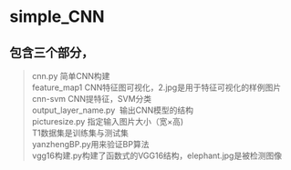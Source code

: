 # simple_CNN
## 包含三个部分，
>cnn.py  简单CNN构建  
feature_map1  CNN特征图可视化，2.jpg是用于特征可视化的样例图片  
cnn-svm  CNN提特征，SVM分类  
output_layer_name.py  输出CNN模型的结构  
picturesize.py 指定输入图片大小（宽×高)    
T1数据集是训练集与测试集  
yanzhengBP.py用来验证BP算法  
vgg16构建.py构建了函数式的VGG16结构，elephant.jpg是被检测图像

